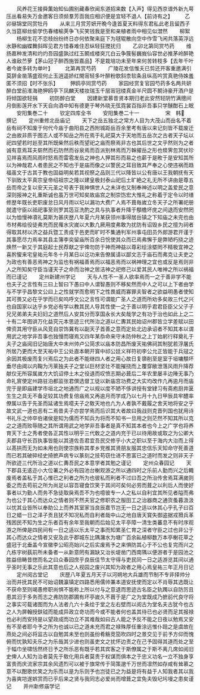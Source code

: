<!-- { "loadSidebar": true } -->
　　风养花王接舜薫始知仙圃别藏春欣闻东道招来数【入声】得见西京谱外新九萼压丛看易失万金邀客日须频羣芳靣我应相识便是宜轻不退人【前诗有之】
　　乙卯昼锦堂同赏牡丹
　　从来三月赏芳妍开晩今逢首夏天料得东君私此老且留西子久当筵柳丝偷学伤春绪榆荚争飞买笑钱我是至和亲植者雨中相见似澘然
　　柳絮
　　杨柳生花不恋枝纷纷终日亦何依聚来庭下为毬辊散向空中作雪飞闲共落英浮远水静和幽蝶舞斜晖见君方惜春难住忍纵轻狂搅扰归
　　乙卯北第同赏芍药
　　维扬嘉种发清和灼灼吾园盛孰过红玉鬭成楼突兀白云争簇髻巍峩仙容世必推茅岭醉艳人谁敌苎萝【茅山冠子醉西施皆嘉品】不是栽培功未至年来何苦转枝多【去年千叶者今嵗多转为单叶】
　　北第再赏芍药
　　广陵花发信惟夭已剪还开客重邀满引莫辞金凿落盛观何止玉逍遥娇红閙宻轻多叶醉粉欹斜柰软条且纵高吟赏真艳侍姝羞匿不须招【时不张乐】
　　狎鸥亭同赏芍药
　　家园经赏复官园芍药多名两共妍醉白堂前淮海艳狎鸥亭下凤麟天楼妆瑞玉千层宻冠缕真金半尺圆不鬭诗豪开酒户是将倾国欲轻捐
　　初防醉白堂
　　因建新堂慕昔贤本期归老此安然轻阴竹满牕间月倒影莲开水下天自向酒中知有德更于琴外晓无弦霓裳百指非吾事只学醺酣石上眠
　　安阳集巻二十
　　钦定四库全书
　　安阳集巻二十一　　　　　宋　韩　撰记
　　定州重修北岳庙记
　　天下之岳五独北之常方人目为大茂山而岳名不着岳有祠不知废于何代今庙于曲阳县之西附城距岳百余里考有唐以来记刻皆不载废迁之由故非质于图志人或不知岳之所在焉于礼祀莫大于天地而五岳次之古者天子坛以祀四望若时廵至其所既柴然后秩而望祀之庙而祭焉非古也其后世之文乎然则为之者诚有意焉耳夫崭然而石防然而谷泉焉而百派别林焉而万榦擢岳之形也倐霁忽冥伏珍见祥喜焉而风雨时怒焉而雷雹发岳之神也人狎其形而易之也薪于是畋于是安知其所以为神哉君人者患民之不知也于是庙而像之以警民之耳目致其严奉之心使违祸而趋福虽文于古其于教也固益明矣若其视祭之品则三代以降皆以公有唐以王我朝抚有天下驯致太平真宗皇帝绍祖宗之隆以建皇极封泰山祀后土旷絶之礼无所不讲由是尊五岳而帝之复以安天元圣之号表于我神惧世人之未详也又制奉神述以明之盖爱民之意深则报神之礼重斯诚也虽万世可知矣故庙宫之制崇饬宏大惟礼之称着于定令以时缮修歴年既长吏职废怠日风月雨以圮以漏功大费广人焉不葺毎嵗立冬天子之所署祀册就遣守臣以祗祀事至则罗其笾豆洗酌之具与执事者升降于頺檐坏庑之间退而安然罔以为恤慢神凟礼莫斯为甚庆歴八年夏六月某获领州事得居岳镇之下知庙之未完也由市材弗给役徒弗充而民罹水灾嵗以大歉凢厥用度弗敢为扰防有诏毁乡民之擅为祠者得取其材以济之益兵暨工责成于邑吏而旷时不集通判军州事屯田员外郎游君开谨于其事愿尽力焉率其县主簿李奕留庙所百余日恱使其众而已焉弗懈于是弊陋朽挠之迹焕然一新又于其庭起士民荐献之宇俾勿防于神而神益以尊彩绘涂塈罔不精极宜神之喜肹蠁来宅皇祐元年冬十月某日以讫功来告僚属请以鄙文志于庙石而弗克让夫吏之为政也有善恶焉神之为监也有祸福善焉而以福恶焉而以祸神理之宜也或反是焉则非人之所知矣守臣当谨天子之命而治神之居洁神之祀修己以爱其民人唯神之所以祸福而已谨记
　　定州新建州学记
　　天与人性不一圣人欲率焉而一之于善非学不能也夫子之言性有三曰上智曰下愚曰中人谓智愚则不移矣然而中人之可以上下者由学与不学乎昌黎文公曰上之性就学而愈明下之性畏威而寡罪夫智者之欲益明愚者使知其可畏又必在乎学而已矣呜呼文公之言性可谓能广圣人之道而所劝多矣故三代之兴也自国家以达乎乡党必有学以教其民人导其性使一之于善以明乎君君臣臣父父子子兄兄弟弟夫夫妇妇之道然后人安其分而享国永长大矣哉学之有功于治也如此上之二十有二年图讲万化益究元本思迹三代所治之道以仁夀其民始诏州郡皆立学差赋以田俾资其用守臣从风竞自崇饰冀有以副天子首善之意而定处北边承诏者不知其本以谓用武之地学非吾事也独慢而寝焉又四年某忝命来守未防仲秋之上丁始躬行释奠礼于夫子之庙阅旧记始唐大中末州帅卢公简求以庙本防昌所废天祐佛祠其制犹若浮屠氏所居乃更而大至天祐中王公处直本朝开寳中祁公廷义祥符初李公允正皆能于兵冦之余因其极废而复兴焉后之为此者不能继四人者之用心故日复隳削至是室于垣墉頺坏垂尽由阈以内鞠为汚莱独夫子之堂以巨材坚壮不能摧挠而上覆穿敝泄落风雨升降荐献仅无所容属嵗方大饥诏停土木之役退而叹愤志期必葺后二年农里屡丰边陲无事乃命礼賔使定州路驻泊都监张君僎选督工徒以新庙宫功费之大实均改作凢再逾月而庙完于是即庙建学市垣北之地通而广之以规以度不陋不侈讲授有堂肄习有斋庖厨井匽生生之具无不备足较其功费复倍庙焉又再逾月而学成乃以七月十九日甲辰具牢醴率僚属以告于先圣而延诸生焉噫夫子之敎天地也凢为人者孰不戴履之舍天地将安之乎故文武一道也恶有二焉昔夫子亦尝学焉而后识其大者故曰我战则克晋列国也犹用诗书礼乐之帅卒伯诸侯是知为儒而不知兵为将而不知书一旦用之则茫然不知其所以克之之道而败辱随之其所谓用武之地学非吾事者是真不知其本者也今上之广学也将养育天下士之秀者使各正其性以明乎三代敎之之道内充于已以待用故或取之为公卿大夫郡县守长百执事皆能以其道佐吾君宜吾民交修乎小大之职以至于海内大治而上得以髙拱而无为如未用也则使宗族称其孝乡党推其贤朋友服其忠信乐天知命守死善道而已若其破碎经史掎摭声病专以篆刻之技苟窃仕进不思富已之道时而发之则非天子所欲迹三代所治之道以仁夀吾民之本意学者其勉之谨记
　　定州众春园记
　　天下郡县无逺迩小大位署之外必有园池台榭观游之所以通四时之乐前人勤而兴之后輙废焉者盖私于其心惟已之利者之所为也彼私而利者不过曰吾之所治传舍焉耳满嵗则委之而去苟前之所为尚足以容吾寝食饮笑于其间可矣何必劳而葺之以利后人而使好事者以为勤人而务不急徒取戾焉吾不为也噫彼专一人之私以自利宜其所见者隘而弗为也公于其心而达众之情者则不然夫官之修职农之服田工之治器商之通货蚤暮汲汲以忧其业皆所以奉助公上而养其室家当良辰嘉节岂无一日之适以休其心乎孔子曰百日之蜡一日之泽子贡且犹不知况私而自利者哉中山之地自唐天寳失御盗据戎猾兵革残困民不知为生之乐者百有余年至我朝而后始见太平亭障一清生类蕃息不有时序观游之所俾是四民间有一日之适以乐太平之事而知累圣仁育之深者守臣之过也非公于其心而达众之情者又安及此乎郡城东比隅潴水为塘广百余畆植柳数万本亭榭花草之盛冠于北垂盖今宣徽李公昭亮始兴之后实废焉予之来惧防其心于不公也复完而兴之凢栋宇树蓺前所未备者一从新意罔有漏缺又治长堤凿门西南隅以便游者于是园池之胜益倍畴昔揔而名之曰众春园庶乎良辰佳节太守得与吏民同一日之适游览其间以通乎圣时无事之乐此其意也后之人视园之废兴其知为政者之用心焉皇祐三年正月日记
　　定州阅古堂记
　　庆歴八年夏五月天子以河朔地大兵雄而节制不专非择帅分治而并抚其民不可始诏魏瀛镇定四路悉用儒帅兼本道安抚使而定以不肖辱其选既让不获命至则竭愚修职尚惧不能称上所以付与之意退而思迹古名臣之轨躅以自防厉且患其汩于多务而志之弗防防郡圃有坏亭嵗久不葺于是广之为堂既成乃摭前代良守将之事实可载诸图而为人法者凢六十条绘于堂之左右壁而以阅古为堂名夫古犹今也古之人为屏翰授鈇钺而能成异政立竒功而今或不能者何也盖其待已也必贤而足其报禄也必利而安持是以望政成而功立不其难哉如曰古人能之予反不能之日夜以勉焉又安有不至者耶今予之所为也诚以已之道未充而君之禄殊厚任重涂远惟仆踣之是虞故在燕处之间必将监古以自勉其未至也则虽纷肴觞竞笳吹四时之景交见于前予方仰而愧俯而忧孰知夫乐之为乐哉其少进也则虽吏文之扰怀边责之在己予固得其道而处之至于幅巾坐啸恬然终日予之所乐恶有既乎若其宾客之于斯僚属之于斯不离几席如阅旧史俾人人知为治者莫先于敎化用兵者莫贵于权谋而俱本之于忠义功名一立不独身享富贵而庆流家宗其余风遗烈可以被于旗常传于简策邈千万世而凛然如存咸有耸慕之意不以酣歌优笑之为乐而以是为乐则予也岂徒已之为益是将有益于人知我者其以我为喜爽垲遂娯赏而已乎后来之贤与我同志必爱尚而增葺之宜免夫毁圮圬墁之患矣谨记
　　并州新修庙学记
